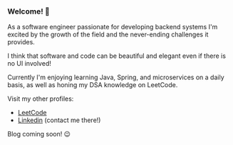 ### Welcome! 🚀

As a software engineer passionate for developing backend systems I'm excited by the growth of the field and the never-ending
challenges it provides. 

I think that software and code can be beautiful and elegant even if there is no UI involved!

Currently I'm enjoying learning Java, Spring, and microservices on a daily basis, as well as honing my DSA knowledge on LeetCode.

Visit my other profiles:
- [LeetCode](https://leetcode.com/nathanades/)
- [Linkedin](linkedin.com/in/thanosades) (contact me there!)

Blog coming soon! 😉
